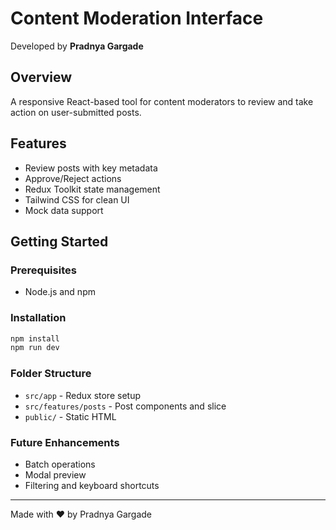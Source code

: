 # Content Moderation Interface

Developed by **Pradnya Gargade**

## Overview
A responsive React-based tool for content moderators to review and take action on user-submitted posts.

## Features
- Review posts with key metadata
- Approve/Reject actions
- Redux Toolkit state management
- Tailwind CSS for clean UI
- Mock data support

## Getting Started

### Prerequisites
- Node.js and npm

### Installation
```bash
npm install
npm run dev
```

### Folder Structure
- `src/app` - Redux store setup
- `src/features/posts` - Post components and slice
- `public/` - Static HTML

### Future Enhancements
- Batch operations
- Modal preview
- Filtering and keyboard shortcuts

---
Made with ❤️ by Pradnya Gargade
